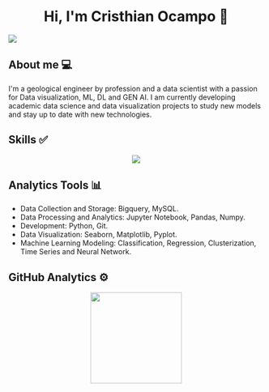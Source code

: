 <div align="center">
<h1 align="center">Hi, I'm Cristhian Ocampo 👋</h1>
</div>

</a>
<a href="https://www.datascienceportfol.io/CristhianCO" target="_blank">
<img src="https://datasciencecc.s3.us-east-2.amazonaws.com/Data.png">
</a>

## About me  💻
I'm a geological engineer by profession and a data scientist with a passion for Data visualization, ML, DL and GEN AI. 
I am currently developing academic data science and data visualization projects to study new models and stay up to date with new technologies.

## Skills ✅
<p align="center">
  <a href="https://skillicons.dev">
    <img src="https://skillicons.dev/icons?i=terraform,aws,py,sklearn,tensorflow,ai,docker,ansible,git,github,anaconda,mysql,bash,linux,vscode,wordpress," />
  </a>
</p>

## Analytics Tools 📊
- Data Collection and Storage: Bigquery, MySQL.
- Data Processing and Analytics: Jupyter Notebook, Pandas, Numpy.
- Development: Python, Git.
- Data Visualization: Seaborn, Matplotlib, Pyplot.
- Machine Learning Modeling: Classification, Regression, Clusterization, Time Series and Neural Network.

## GitHub Analytics ⚙️

<p align="center">
<a href="https://github.com/CCOcampo">
  <img height="180em" src="https://github-readme-stats-eight-theta.vercel.app/api?username=CCOcampo&show_icons=true&theme=algolia&include_all_commits=true&count_private=true"/>
</a>
</p>
